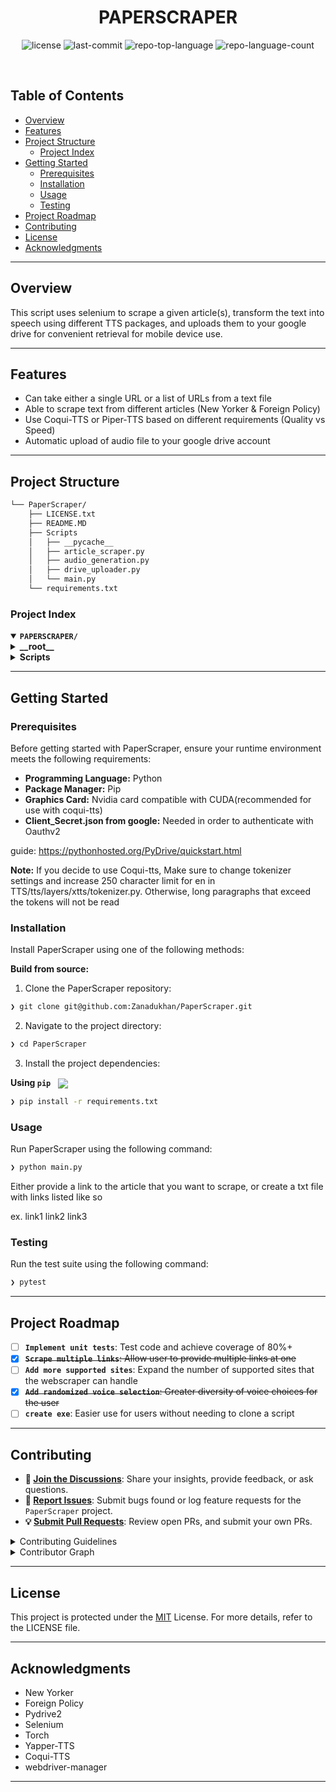 
<p align="center"><h1 align="center">PAPERSCRAPER</h1></p>

<p align="center">
	<img src="https://img.shields.io/github/license/Zanadukhan/PaperScraper?style=default&logo=opensourceinitiative&logoColor=white&color=0080ff" alt="license">
	<img src="https://img.shields.io/github/last-commit/Zanadukhan/PaperScraper?style=default&logo=git&logoColor=white&color=0080ff" alt="last-commit">
	<img src="https://img.shields.io/github/languages/top/Zanadukhan/PaperScraper?style=default&color=0080ff" alt="repo-top-language">
	<img src="https://img.shields.io/github/languages/count/Zanadukhan/PaperScraper?style=default&color=0080ff" alt="repo-language-count">
</p>
<p align="center"><!-- default option, no dependency badges. -->
</p>
<p align="center">
	<!-- default option, no dependency badges. -->
</p>
<br>

##  Table of Contents

- [ Overview](#-overview)
- [ Features](#-features)
- [ Project Structure](#-project-structure)
  - [ Project Index](#-project-index)
- [ Getting Started](#-getting-started)
  - [ Prerequisites](#-prerequisites)
  - [ Installation](#-installation)
  - [ Usage](#-usage)
  - [ Testing](#-testing)
- [ Project Roadmap](#-project-roadmap)
- [ Contributing](#-contributing)
- [ License](#-license)
- [ Acknowledgments](#-acknowledgments)

---

##  Overview

This script uses selenium to scrape a given article(s), transform the text into speech using different TTS packages, and uploads them to your google drive for convenient retrieval for mobile device use.

---

##  Features

* Can take either a single URL or a list of URLs from a text file
* Able to scrape text from different articles (New Yorker & Foreign Policy)
* Use Coqui-TTS or Piper-TTS based on different requirements (Quality vs Speed)
* Automatic upload of audio file to your google drive account

---

##  Project Structure

```sh
└── PaperScraper/
    ├── LICENSE.txt
    ├── README.MD
    ├── Scripts
    │   ├── __pycache__
    │   ├── article_scraper.py
    │   ├── audio_generation.py
    │   ├── drive_uploader.py
    │   └── main.py
    └── requirements.txt
```


###  Project Index
<details open>
	<summary><b><code>PAPERSCRAPER/</code></b></summary>
	<details> <!-- __root__ Submodule -->
		<summary><b>__root__</b></summary>
		<blockquote>
			<table>
			<tr>
				<td><b><a href='https://github.com/Zanadukhan/PaperScraper/blob/master/LICENSE.txt'>LICENSE.txt</a></b></td>
			</tr>
			<tr>
				<td><b><a href='https://github.com/Zanadukhan/PaperScraper/blob/master/requirements.txt'>requirements.txt</a></b></td>
			</tr>
			<tr>
				<td><b><a href='https://github.com/Zanadukhan/PaperScraper/blob/master/README.MD'>README.MD</a></b></td>
			</tr>
			</table>
		</blockquote>
	</details>
	<details> <!-- Scripts Submodule -->
		<summary><b>Scripts</b></summary>
		<blockquote>
			<table>
			<tr>
				<td><b><a href='https://github.com/Zanadukhan/PaperScraper/blob/master/Scripts/drive_uploader.py'>drive_uploader.py</a></b></td>
				<td>- Uploads files to Google Drive using the pydrive2 library, allowing users to efficiently manage their media content within a designated folder structure<br>- The script enables seamless file uploads, ensuring that files are properly organized and accessible across different devices<br>- It facilitates collaboration and data sharing by providing a centralized platform for storing and retrieving files.</td>
			</tr>
			<tr>
				<td><b><a href='https://github.com/Zanadukhan/PaperScraper/blob/master/Scripts/main.py'>main.py</a></b></td>
				<td>- Scrape articles from user input, extract title and text body, generate audio using TextToSpeech, and upload to drive with a custom title<br>- The script orchestrates the workflow by creating an ArticleScraper instance, retrieving article data, generating audio based on software choice, and uploading the file to Drive<br>- This process enables automated content creation and distribution within the project's architecture.</td>
			</tr>
			<tr>
				<td><b><a href='https://github.com/Zanadukhan/PaperScraper/blob/master/Scripts/audio_generation.py'>audio_generation.py</a></b></td>
				<td>- The main purpose of the `audio_generation.py` file is to provide a unified interface for converting text to speech using different TTS software, such as Piper and Coqui<br>- The class `TextToSpeech` allows users to specify the desired output format and language, enabling flexible audio generation across various platforms.</td><br>- Coqui-tts outputs higher quality audio but takes much longer (especially without the use of a GPU with CUDA) while Piper-tts is faster but is lower quality</td>
			</tr>
			<tr>
				<td><b><a href='https://github.com/Zanadukhan/PaperScraper/blob/master/Scripts/article_scraper.py'>article_scraper.py</a></b></td>
				<td>- Scrape article titles and text bodies from web pages using the provided script<br>- The ArticleScraper class initializes with a URL, sets up a Selenium WebDriver instance, and determines the organization identifier to apply specific scraping logic<br>- It extracts title and text body content while handling different organizations (newyorker and foreignpolicy) through CSS selectors and custom scraping logic.</td>
			</tr>
			</table>
		</blockquote>
	</details>
</details>

---
##  Getting Started

###  Prerequisites

Before getting started with PaperScraper, ensure your runtime environment meets the following requirements:

- **Programming Language:** Python
- **Package Manager:** Pip
- **Graphics Card:** Nvidia card compatible with CUDA(recommended for use with coqui-tts)
- **Client_Secret.json from google:** Needed in order to authenticate with Oauthv2 

guide: https://pythonhosted.org/PyDrive/quickstart.html


**Note:** If you decide to use Coqui-tts, Make sure to change tokenizer settings and increase 250 character limit for en in TTS/tts/layers/xtts/tokenizer.py. Otherwise, long paragraphs that exceed the tokens will not be read


###  Installation

Install PaperScraper using one of the following methods:

**Build from source:**

1. Clone the PaperScraper repository:
```sh
❯ git clone git@github.com:Zanadukhan/PaperScraper.git
```

2. Navigate to the project directory:
```sh
❯ cd PaperScraper
```

3. Install the project dependencies:


**Using `pip`** &nbsp; [<img align="center" src="https://img.shields.io/badge/Pip-3776AB.svg?style={badge_style}&logo=pypi&logoColor=white" />](https://pypi.org/project/pip/)

```sh
❯ pip install -r requirements.txt
```




###  Usage
Run PaperScraper using the following command:

```python
❯ python main.py
```

Either provide a link to the article that you want to scrape, or create a txt file with links listed like so

ex.
link1
link2
link3

###  Testing
Run the test suite using the following command:


```sh
❯ pytest
```


---
##  Project Roadmap

- [ ] **`Implement unit tests`**: Test code and achieve coverage of 80%+
- [x] ~~**`Scrape multiple links`**: Allow user to provide multiple links at one~~
- [ ] **`Add more supported sites`**: Expand the number of supported sites that the webscraper can handle
- [x] ~~**`Add randomized voice selection`**: Greater diversity of voice choices for the user~~
- [ ] **`create exe`**: Easier use for users without needing to clone a script
---

##  Contributing

- **💬 [Join the Discussions](https://github.com/Zanadukhan/PaperScraper/discussions)**: Share your insights, provide feedback, or ask questions.
- **🐛 [Report Issues](https://github.com/Zanadukhan/PaperScraper/issues)**: Submit bugs found or log feature requests for the `PaperScraper` project.
- **💡 [Submit Pull Requests](https://github.com/Zanadukhan/PaperScraper/blob/main/CONTRIBUTING.md)**: Review open PRs, and submit your own PRs.

<details closed>
<summary>Contributing Guidelines</summary>

1. **Fork the Repository**: Start by forking the project repository to your github account.
2. **Clone Locally**: Clone the forked repository to your local machine using a git client.
   ```sh
   git clone git@github.com:Zanadukhan/PaperScraper.git
   ```
3. **Create a New Branch**: Always work on a new branch, giving it a descriptive name.
   ```sh
   git checkout -b new-feature-x
   ```
4. **Make Your Changes**: Develop and test your changes locally.
5. **Commit Your Changes**: Commit with a clear message describing your updates.
   ```sh
   git commit -m 'Implemented new feature x.'
   ```
6. **Push to github**: Push the changes to your forked repository.
   ```sh
   git push origin new-feature-x
   ```
7. **Submit a Pull Request**: Create a PR against the original project repository. Clearly describe the changes and their motivations.
8. **Review**: Once your PR is reviewed and approved, it will be merged into the main branch. Congratulations on your contribution!
</details>

<details closed>
<summary>Contributor Graph</summary>
<br>
<p align="left">
   <a href="https://github.com{/Zanadukhan/PaperScraper/}graphs/contributors">
      <img src="https://contrib.rocks/image?repo=Zanadukhan/PaperScraper">
   </a>
</p>
</details>

---

##  License

This project is protected under the [MIT](https://choosealicense.com/licenses/mit/) License. For more details, refer to the LICENSE file.

---

##  Acknowledgments

- New Yorker
- Foreign Policy
- Pydrive2
- Selenium
- Torch
- Yapper-TTS
- Coqui-TTS
- webdriver-manager

---
